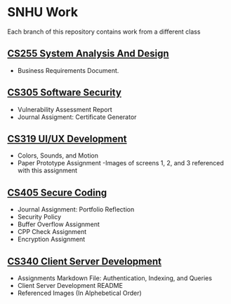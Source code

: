 # SNHU Work

Each branch of this repository contains work from a different class

## [CS255 System Analysis And Design](https://github.com/DanielleMonroeNY/SNHUWork/tree/CS255) 
- Business Requirements Document. 

## [CS305 Software Security](https://github.com/DanielleMonroeNY/SNHUWork/tree/CS305-Software-Security) 
- Vulnerability Assessment Report
- Journal Assigment: Certificate Generator

## [CS319 UI/UX Development](https://github.com/DanielleMonroeNY/SNHUWork/tree/CS319-UI/UX-Development)
- Colors, Sounds, and Motion
- Paper Prototype Assignment
    -Images of screens 1, 2, and 3 referenced with this assignment


## [CS405 Secure Coding](https://github.com/DanielleMonroeNY/SNHUWork/tree/CS405-Secure-Coding) 
- Journal Assignment: Portfolio Reflection
- Security Policy
- Buffer Overflow Assignment
- CPP Check Assignment 
- Encryption Assignment

## [CS340 Client Server Development](https://github.com/DanielleMonroeNY/SNHUWork/tree/CS340-Client-Server-Development)
- Assignments Markdown File: Authentication, Indexing, and Queries
- Client Server Development README
- Referenced Images (In Alphebetical Order)
